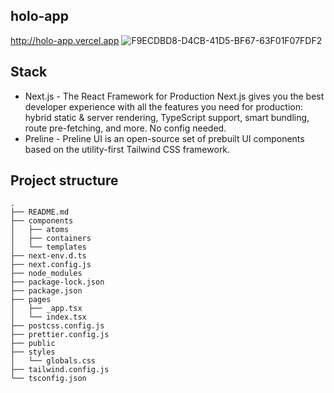 ## holo-app


http://holo-app.vercel.app
![F9ECDBD8-D4CB-41D5-BF67-63F01F07FDF2](https://user-images.githubusercontent.com/96198088/210577716-d524dabe-5b89-477c-a2d6-f705f1367348.png)

## Stack
 - Next.js - The React Framework for Production Next.js gives you the best developer experience with all the features you need for production: hybrid static & server rendering, TypeScript support, smart bundling, route pre-fetching, and more. No config needed.
 - Preline - Preline UI is an open-source set of prebuilt UI components based on the utility-first Tailwind CSS framework.
 
## Project structure
```
.
├── README.md
├── components
│   ├── atoms
│   ├── containers
│   └── templates
├── next-env.d.ts
├── next.config.js
├── node_modules
├── package-lock.json
├── package.json
├── pages
│   ├── _app.tsx
│   └── index.tsx
├── postcss.config.js
├── prettier.config.js
├── public
├── styles
│   └── globals.css
├── tailwind.config.js
└── tsconfig.json
```
